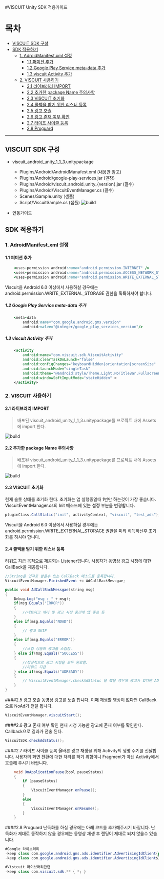 #VISCUIT Unity SDK 적용가이드

목차
=================
* [VISCUIT SDK 구성](#viscuit-sdk-구성)
* [SDK 적용하기](#sdk-적용하기)
	* [1. AdroidManifest.xml 설정](#1-adroidmanifest.xml-설정)
		* [1.1 퍼미션 추가](#11-퍼미션-추가)
		* [1.2 Google Play Service meta-data 추가](#12-google-play-service-meta-data-추가)
		* [1.3 viscuit Activity 추가](#13-viscuit-activity-추가)
    * [2. VISCUIT 사용하기](#2-viscuit-사용하기)
    	* [2.1 라이브러리 IMPORT](#21-라이브러리-import)
    	* [2.2 추가한 package Name 주의사항](#22-추가한-package-name-주의사항)
    	* [2.3 VISCUIT 초기화](#23-viscuit-초기화)
    	* [2.4 콜백을 받기 위한 리스너 등록](#24-콜백을-받기-위한-리스너-등록)
    	* [2.5 광고 호출](#25-콜백을-받기-위한-리스너-등록-및-광고-호출)
    	* [2.6 광고 존재 여부 확인](#26-광고-존재-여부-확인)
    	* [2.7 라이프 사이클 등록](#27-라이프-사이클-등록)
    	* [2.8 Proguard](#28-proguard)


---

## VISCUIT SDK 구성
- viscuit_android_unity_1_1_3.unitypackage
	- Plugins/Android/AndroidManafest.xml (내용만 참고)
	- Plugins/Android/google-play-services.jar (권장)
	- Plugins/Android/viscuit_android_unity_{version}.jar (필수)
	- Plugins/Android/ViscuitEventManager.cs (필수)
	- Scenes/Sample.unity (샘플)
	- Script/ViscuitSample.cs (샘플)
![build](./img/img-3.jpg)

- 연동가이드


## SDK 적용하기

###  1. AdroidManifest.xml 설정
####  1.1 퍼미션 추가
```ruby
    <uses-permission android:name="android.permission.INTERNET" />
    <uses-permission android:name="android.permission.ACCESS_NETWORK_STATE" />
    <uses-permission android:name="android.permission.WRITE_EXTERNAL_STORAGE" />
```
Viscuit을 Android 6.0 이상에서 사용하실 경우에는
android.permission.WRITE_EXTERNAL_STORAGE 권한을 획득하셔야 합니다.

##### 1.2 Google Play Service meta-data 추가
```ruby
    <meta-data
        android:name="com.google.android.gms.version"
        android:value="@integer/google_play_services_version"/>
```
##### 1.3 viscuit Activity 추가
```xml
    <activity
        android:name="com.viscuit.sdk.ViscuitActivity"
        android:clearTaskOnLaunch="false"
        android:configChanges="keyboardHidden|orientation|screenSize"
        android:launchMode="singleTask"
        android:theme="@android:style/Theme.Light.NoTitleBar.Fullscreen"
        android:windowSoftInputMode="stateHidden" >
    </activity>
```

### 2. VISCUIT 사용하기


#### 2.1 라이브러리 IMPORT
> 배포된 viscuit_android_unity_1_1_3.unitypackage를 프로젝트 내에 Assets에 import 한다.

![build](./img/img-1.jpg)


#### 2.2 추가한 package Name 주의사항
> 배포된 viscuit_android_unity_1_1_3.unitypackage를 프로젝트 내에 Assets에 import 한다.

![build](./img/img-1.jpg)


#### 2.3 VISCUIT 초기화
현재 슬롯 상태를 초기화 한다. 초기화는 앱 실행중일때 1번만 하는것이 가장 좋습니다.
ViscuitEventManager.cs의 Init 메소드에 있는 설정 부분을 변경합니다.

```java
pluginClass.CallStatic("init", activityContext, "viscuit", "test_ads");
```
Viscuit을 Android 6.0 이상에서 사용하실 경우에는
android.permission.WRITE_EXTERNAL_STORAGE 권한을 미리 획득하신후 초기화를 하셔야 합니다.

#### 2.4 콜백을 받기 위한 리스너 등록
리워드 지급 목적으로 제공되는 Listener입니다.
사용자가 동영상 광고 시청에 대한 CallBack을 제공합니다.

```java
//String을 인자로 받을수 있는 CallBack 메소드를 등록합니다.
ViscuitEventManager.FinishedEvent += AdCallBackMessgae;

public void AdCallBackMessgae(string msg)
{
	Debug.Log("msg : " + msg);
    if(msg.Equals("ERROR"))
    {
        //네트워크 에러 및 광고 시청 중간에 앱 종료 등
    }
    else if(msg.Equals("NOAD"))
    {
        // 광고 SKIP
    }
    else if(msg.Equals("ERROR"))
    {
        //스킵 상품의 광고를 스킵함.
    } else if(msg.Equals("SUCCESS"))
    {
        //정상적으로 광고 시청을 모두 완료함.
        //리워드 지급
    } else if(msg.Equals("ADREADY"))
    {
        // ViscuitEventManager.checkAdStatus 을 했을 경우에 광고가 있다면 ADREADY가 호출 된다.
    }
}

```

####2.5 광고 호출
동영상 광고를 노출 합니다.
이때 재생할 영상이 없다면 CallBack으로 NoAd가 전달 됩니다.
```java
ViscuitEventManager.viscuitStart();
```


####2.6 광고 존재 여부 확인
현재 시청 가능한 광고에 존재 여부를 확인한다.
Callback으로 결과가 전송 된다.
```java
ViscuitSDK.checkAdStatus();
```



####2.7 라이프 사이클 등록
올바른 광고 재생을 위해 Activity의 생명 주기를 전달합니다.
사용자의 화면 전환에 대한 처리를 하기 위함이니 Fragment가 아닌 Activity에서 호출해 주시기 바랍니다.
```java
	void OnApplicationPause(bool pauseStatus)
    {
        if (pauseStatus)
        {
            ViscuitEventManager.onPause();
        }
        else
        {
            ViscuitEventManager.onResume();
        }
    }
```



####2.8 Proguard
난독화를 하실 경우에는 아래 코드를 추가해주시기 바랍니다.
난독화가 제대로 동작하지 않을 경우에는 동영상 재생 후 랜딩이 제대로 되지 않을수 있습니다.
```java
#Google 라이브러리
-keep class com.google.android.gms.ads.identifier.AdvertisingIdClient{public *;}
-keep class com.google.android.gms.ads.identifier.AdvertisingIdClient$Info{public *;}

#Vistcuit 라이브러리관련
-keep class com.viscuit.sdk.** { *; }

```
